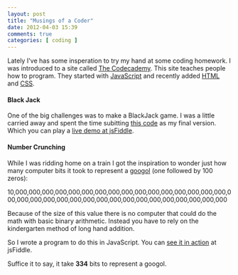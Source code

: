 ```yaml
---
layout: post
title: "Musings of a Coder"
date: 2012-04-03 15:39
comments: true
categories: [ coding ]
---
```

Lately I've has some insperation to try my hand at some coding homework. I was
introduced to a site called [The Codecademy](http://www.codecademy.com/). This
site teaches people how to program. They started with [JavaScript][] and recently
added [HTML][] and [CSS][].

#### Black Jack
One of the big challenges was to make a BlackJack game. I was a little carried
away and spent the time subitting [this code][gist-1] as my final version. Which
you can play a [live demo at jsFiddle][bj-game].

#### Number Crunching
While I was ridding home on a train I got the inspiration to wonder just how
many computer bits it took to represent a [googol][] (one followed by 100
zeros):

10,000,000,000,000,000,000,000,000,000,000,000,000,000,000,000,000,000,000,000,000,000,000,000,000,000,000,000,000,000,000,000,000,000

Because of the size of this value there is no computer that could do the math
with basic binary arithmetic. Instead you have to rely on the kindergarten method
of long hand addition.

So I wrote a program to do this in JavaScript. You can [see it in action][calc]
at jsFiddle.

Suffice it to say, it take **334** bits to represent a googol.

[HTML]: http://en.wikipedia.org/wiki/Html
[CSS]: http://en.wikipedia.org/wiki/Css
[JavaScript]: http://en.wikipedia.org/wiki/JavaScript
[gist-1]: https://gist.github.com/2294904
[bj-game]: http://jsfiddle.net/sukima/RFHS2/
[googol]: http://en.wikipedia.org/wiki/Googol
[calc]: http://jsfiddle.net/sukima/jdCvt/
